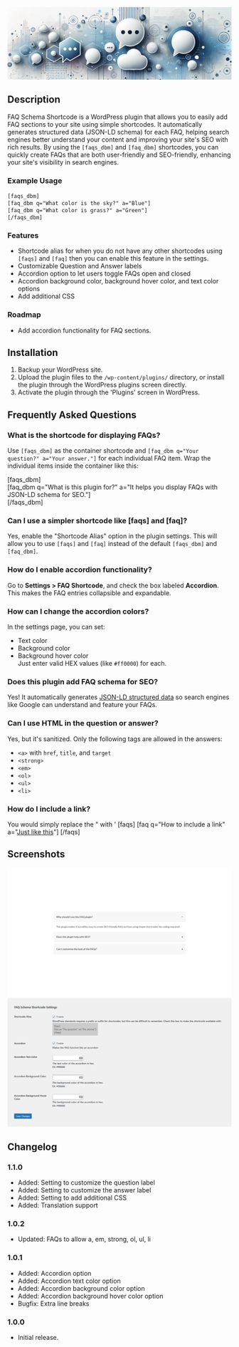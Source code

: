 ![FAQ Schema Shortcode Banner](.wordpress-org/banner-1880x609.png)

## Description

FAQ Schema Shortcode is a WordPress plugin that allows you to easily add FAQ sections to your site using simple shortcodes. It automatically generates structured data (JSON-LD schema) for each FAQ, helping search engines better understand your content and improving your site's SEO with rich results. By using the `[faqs_dbm]` and `[faq_dbm]` shortcodes, you can quickly create FAQs that are both user-friendly and SEO-friendly, enhancing your site's visibility in search engines.

### Example Usage

```shortcode
[faqs_dbm]
[faq_dbm q="What color is the sky?" a="Blue"]
[faq_dbm q="What color is grass?" a="Green"]
[/faqs_dbm]
```

### Features

* Shortcode alias for when you do not have any other shortcodes using `[faqs]` and `[faq]` then you can enable this feature in the settings.
* Customizable Question and Answer labels
* Accordion option to let users toggle FAQs open and closed
* Accordion background color, background hover color, and text color options
* Add additional CSS

### Roadmap

- Add accordion functionality for FAQ sections.

## Installation

1. Backup your WordPress site.
2. Upload the plugin files to the `/wp-content/plugins/` directory, or install the plugin through the WordPress plugins screen directly.
3. Activate the plugin through the 'Plugins' screen in WordPress.

## Frequently Asked Questions

### What is the shortcode for displaying FAQs?
Use `[faqs_dbm]` as the container shortcode and `[faq_dbm q="Your question?" a="Your answer."]` for each individual FAQ item. Wrap the individual items inside the container like this:

[faqs_dbm]  
[faq_dbm q="What is this plugin for?" a="It helps you display FAQs with JSON-LD schema for SEO."]  
[/faqs_dbm]

### Can I use a simpler shortcode like [faqs] and [faq]?
Yes, enable the "Shortcode Alias" option in the plugin settings. This will allow you to use `[faqs]` and `[faq]` instead of the default `[faqs_dbm]` and `[faq_dbm]`.

### How do I enable accordion functionality?
Go to **Settings > FAQ Shortcode**, and check the box labeled **Accordion**. This makes the FAQ entries collapsible and expandable.

### How can I change the accordion colors?
In the settings page, you can set:
- Text color
- Background color
- Background hover color  
Just enter valid HEX values (like `#ff0000`) for each.

### Does this plugin add FAQ schema for SEO?
Yes! It automatically generates [JSON-LD structured data](https://developers.google.com/search/docs/appearance/structured-data/faqpage) so search engines like Google can understand and feature your FAQs.

### Can I use HTML in the question or answer?
Yes, but it's sanitized. Only the following tags are allowed in the answers:
- `<a>` with `href`, `title`, and `target`
- `<strong>`
- `<em>`
- `<ol>`
- `<ul>`
- `<li>`

### How do I include a link?

You would simply replace the " with '
[faqs]
[faq q="How to include a link" a="<a href='#'>Just like this</a>"]
[/faqs]

## Screenshots

![Demo](.wordpress-org/screenshot-1.jpg)
![Settings](.wordpress-org/screenshot-2.jpg)

## Changelog

### 1.1.0

- Added: Setting to customize the question label
- Added: Setting to customize the answer label
- Added: Setting to add additional CSS
- Added: Translation support

### 1.0.2

- Updated: FAQs to allow a, em, strong, ol, ul, li

### 1.0.1

- Added: Accordion option
- Added: Accordion text color option
- Added: Accordion background color option
- Added: Accordion background hover color option
- Bugfix: Extra line breaks

### 1.0.0

- Initial release.